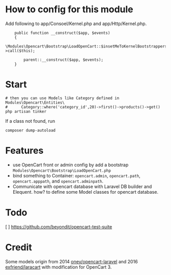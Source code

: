 

# How to config for this module

Add following to app/Consoel/Kernel.php and app/Http/Kernel.php.

```
    public function __construct($app, $events)
    {
        \Modules\Opencart\Bootstrap\LoadOpenCart::$insetMeToKernelBootstrappers->call($this);

        parent::__construct($app, $events);
    }
```

# Start

```
# then you can use Models like Category defined in Modules\Opencart\Entities\
#      Category::where('category_id',20)->first()->products()->get()
php artisan tinker
```

If a class not found, run
```
composer dump-autoload
```

# Features

- use OpenCart front or admin config by add a bootstrap `Modules\Opencart\Bootstrap\LoadOpenCart.php`
- bind something to Container: `opencart.admin`, `opencart.path`, `opencart.apppath`, and `opencart.adminpath`.
- Communicate with opencart database with Laravel DB builder and Elequent.  how? to define some Model classes for opencart database.

# Todo
[ ] https://github.com/beyondit/opencart-test-suite

# Credit

Some models origin from 2014 [oney/opencart-laravel](https://github.com/oney/opencart-laravel) and 2016 [exfriend/laracart](https://github.com/exfriend/laracart) with modification for OpenCart 3.